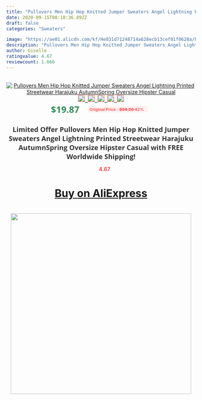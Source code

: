 ```yaml
---
title: "Pullovers Men Hip Hop Knitted Jumper Sweaters Angel Lightning Printed Streetwear Harajuku AutumnSpring Oversize Hipster Casual"
date: 2020-09-15T08:10:36.892Z
draft: false
categories: "Sweaters"

image: "https://ae01.alicdn.com/kf/He031d71248714a628ecb13cef01f0628a/Pullovers-Men-Hip-Hop-Knitted-Jumper-Sweaters-Angel-Lightning-Printed-Streetwear-Harajuku-Autumn-Spring-Oversize-Hipster.jpg"
description: "Pullovers Men Hip Hop Knitted Jumper Sweaters Angel Lightning Printed Streetwear Harajuku AutumnSpring Oversize Hipster Casual"
author: Giselle
ratingvalue: 4.67
reviewcount: 1.666
---
```

<br>
<div style="text-align: center;">
<a href="https://s.click.aliexpress.com/e/_9RZyxT" target="_blank" rel="nofollow noopener noreferrer"><img alt="Pullovers Men Hip Hop Knitted Jumper Sweaters Angel Lightning Printed Streetwear Harajuku AutumnSpring Oversize Hipster Casual" class="magnifier-image" src="https://ae01.alicdn.com/kf/He031d71248714a628ecb13cef01f0628a/Pullovers-Men-Hip-Hop-Knitted-Jumper-Sweaters-Angel-Lightning-Printed-Streetwear-Harajuku-Autumn-Spring-Oversize-Hipster.jpg_640x640.jpg">
<br>
<img style="border:1px solid salmon" src="https://ae01.alicdn.com/kf/He031d71248714a628ecb13cef01f0628a/Pullovers-Men-Hip-Hop-Knitted-Jumper-Sweaters-Angel-Lightning-Printed-Streetwear-Harajuku-Autumn-Spring-Oversize-Hipster.jpg_120x120.jpg">&nbsp;&nbsp;<img style="border:1px solid salmon" src="https://ae01.alicdn.com/kf/H36eff2e5323d444999712eb55f92cb50Z/Pullovers-Men-Hip-Hop-Knitted-Jumper-Sweaters-Angel-Lightning-Printed-Streetwear-Harajuku-Autumn-Spring-Oversize-Hipster.jpg_120x120.jpg">&nbsp;&nbsp;<img style="border:1px solid salmon" src="https://ae01.alicdn.com/kf/He9035b0686ad4b488e9afd75b9e112b2J/Pullovers-Men-Hip-Hop-Knitted-Jumper-Sweaters-Angel-Lightning-Printed-Streetwear-Harajuku-Autumn-Spring-Oversize-Hipster.jpg_120x120.jpg">&nbsp;&nbsp;<img style="border:1px solid salmon" src="https://ae01.alicdn.com/kf/Ha0fb5a5044404f35b055fa6e266a9c7bR/Pullovers-Men-Hip-Hop-Knitted-Jumper-Sweaters-Angel-Lightning-Printed-Streetwear-Harajuku-Autumn-Spring-Oversize-Hipster.jpg_120x120.jpg">&nbsp;&nbsp;<img style="border:1px solid salmon" src="https://ae01.alicdn.com/kf/H8e879a31091a41aca784d4e348ff7f70q/Pullovers-Men-Hip-Hop-Knitted-Jumper-Sweaters-Angel-Lightning-Printed-Streetwear-Harajuku-Autumn-Spring-Oversize-Hipster.jpg_120x120.jpg"></a></div><br0>
<div style="text-align: center;"><span style="background-color: white; border: 0px; box-sizing: border-box; color: seagreen; display: inline-block; font-family: &quot;open sans&quot; , &quot;arial&quot; , &quot;helvetica&quot; , sans-serif , &quot;heiti&quot;; font-size: 24px; font-stretch: inherit; font-weight: 700; line-height: inherit; margin: 0px 10px 0px 0px; padding: 0px; vertical-align: middle;">$19.87 </span>
<span style="background: rgb(255 , 241 , 241); border-radius: 3px; border: 0px; box-sizing: border-box; color: #ff4747; display: inline-block; font-family: inherit; font-size: 12px; font-stretch: inherit; font-style: inherit; font-variant: inherit; font-weight: 600; line-height: inherit; margin: 0px; padding: 2px 5px; transform: scale(0.9); vertical-align: middle;">Original Price : <b style="text-decoration: line-through;">$34.26 </b> 42%&nbsp;&nbsp;</span></div>
<h1 style="color: #333333; display: inline-block; font-family: &quot;open sans&quot; , &quot;arial&quot; , &quot;helvetica&quot; , sans-serif , &quot;heiti&quot;; font-size: 18px; font-stretch: inherit; font-weight: 700; text-align: center;">Limited Offer Pullovers Men Hip Hop Knitted Jumper Sweaters Angel Lightning Printed Streetwear Harajuku AutumnSpring Oversize Hipster Casual with FREE Worldwide Shipping!</h1>
<div style="color: #ff4747; text-align: center;">
<img src="https://4.bp.blogspot.com/-M0ZcTcb-5uY/XleCXlxnR4I/AAAAAAAAAEc/OrjgMkXV1oMQFaCRZj5HQwOCBcu3w1FegCPcBGAYYCw/s1600/star.png" style="height: 15px;">&nbsp;<b>4.67</b></div>
<div class="button_cont" align="center"><a class="buynow_a" href="https://s.click.aliexpress.com/e/_9RZyxT" target="_blank" rel="nofollow noopener noreferrer"><H1>Buy on AliExpress</H1></a></div><br>
<div class="separator" style="clear: both; text-align: center;">
<img src="https://lh3.googleusercontent.com/-pTy5HemUv9M/XlePHvY0dAI/AAAAAAAAAE4/0nX5iRUoIWY8eMW9Dpxeirr157OZliDIgCLcBGAsYHQ/s1600/badge.gif" width="480">
</div>
